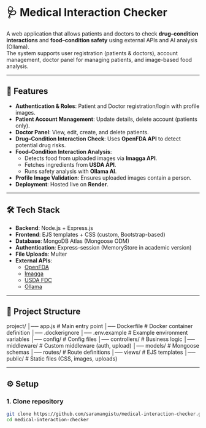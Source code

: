 # 🩺 Medical Interaction Checker

A web application that allows patients and doctors to check **drug–condition interactions** and **food–condition safety** using external APIs and AI analysis (Ollama).  
The system supports user registration (patients & doctors), account management, doctor panel for managing patients, and image-based food analysis.

---

## 🚀 Features
- **Authentication & Roles**: Patient and Doctor registration/login with profile images.
- **Patient Account Management**: Update details, delete account (patients only).
- **Doctor Panel**: View, edit, create, and delete patients.
- **Drug–Condition Interaction Check**: Uses **OpenFDA API** to detect potential drug risks.
- **Food–Condition Interaction Analysis**:
  - Detects food from uploaded images via **Imagga API**.
  - Fetches ingredients from **USDA API**.
  - Runs safety analysis with **Ollama AI**.
- **Profile Image Validation**: Ensures uploaded images contain a person.
- **Deployment**: Hosted live on **Render**.

---

## 🛠️ Tech Stack
- **Backend**: Node.js + Express.js
- **Frontend**: EJS templates + CSS (custom, Bootstrap-based)
- **Database**: MongoDB Atlas (Mongoose ODM)
- **Authentication**: Express-session (MemoryStore in academic version)
- **File Uploads**: Multer
- **External APIs**:
  - [OpenFDA](https://open.fda.gov/apis/)
  - [Imagga](https://imagga.com/)
  - [USDA FDC](https://fdc.nal.usda.gov/api-guide.html)
  - [Ollama](https://ollama.ai/)

---

## 📂 Project Structure

project/
│── app.js # Main entry point
│── Dockerfile # Docker container definition
│── .dockerignore
│── .env.example # Example environment variables
│── config/ # Config files
│── controllers/ # Business logic
│── middleware/ # Custom middleware (auth, upload)
│── models/ # Mongoose schemas
│── routes/ # Route definitions
│── views/ # EJS templates
│── public/ # Static files (CSS, images, uploads)



---

## ⚙️ Setup

### 1. Clone repository
```bash
git clone https://github.com/saramangistu/medical-interaction-checker.git
cd medical-interaction-checker

